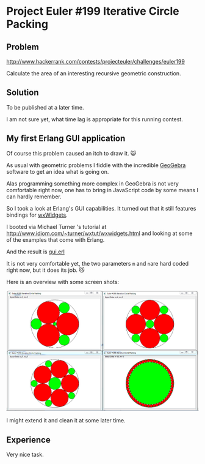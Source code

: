 # Project Euler #199 Iterative Circle Packing

## Problem
http://www.hackerrank.com/contests/projecteuler/challenges/euler199

Calculate the area of an interesting recursive geometric construction.


## Solution
To be published at a later time.

I am not sure yet, what time lag is appropriate for this running contest. 

## My first Erlang GUI application
Of course this problem caused an itch to draw it. :smiley_cat:

As usual with geometric problems I fiddle with the incredible [GeoGebra](https://www.geogebra.org)
software to get an idea what is going on. 

Alas programming something more complex in GeoGebra is not very comfortable
right now, one has to bring in JavaScript code by some means I can hardly
remember.

So I took a look at Erlang's GUI capabilities.
It turned out that it still features bindings for [wxWidgets](http://www.wxwidgets.org/).

I booted via Michael Turner 's tutorial at http://www.idiom.com/~turner/wxtut/wxwidgets.html
and looking at some of the examples that come with Erlang.

And the result is [gui.erl](https://github.com/mvw/hackerrank/blob/master/ProjectEuler/Project%20Euler%20%23199%20Iterative%20Circle%20Packing/gui.erl)

It is not very comfortable yet, the two parameters `m` and `n`are hard coded right now, but it
does its job. :smirk_cat:

Here is an overview with some screen shots:

![Overview](https://github.com/mvw/hackerrank/blob/master/ProjectEuler/Project%20Euler%20%23199%20Iterative%20Circle%20Packing/xmas2017.png)

I might extend it and clean it at some later time.


## Experience
Very nice task.
